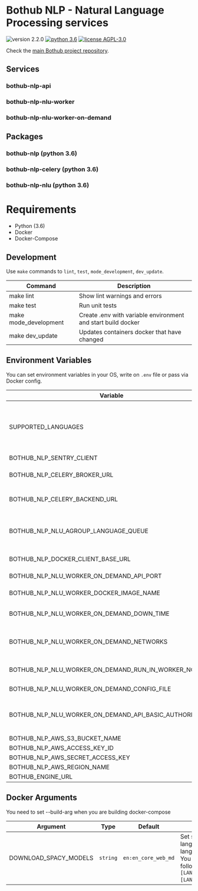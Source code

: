 # Bothub NLP - Natural Language Processing services

![version 2.2.0](https://img.shields.io/badge/version-2.2.0-blue.svg) [![python 3.6](https://img.shields.io/badge/python-3.6-green.svg)](https://docs.python.org/3.6/whatsnew/changelog.html) [![license AGPL-3.0](https://img.shields.io/badge/license-AGPL--3.0-red.svg)](https://github.com/udomobi/bothub-nlp/blob/master/LICENSE)

Check the [main Bothub project repository](https://github.com/Ilhasoft/bothub).


## Services

### bothub-nlp-api

### bothub-nlp-nlu-worker

### bothub-nlp-nlu-worker-on-demand

## Packages

### bothub-nlp (python 3.6)

### bothub-nlp-celery (python 3.6)

### bothub-nlp-nlu (python 3.6)


# Requirements

* Python (3.6)
* Docker
* Docker-Compose

## Development

Use ```make``` commands to ```lint```, ```test```, ```mode_development```, ```dev_update```.

| Command | Description |
|--|--|
| make lint | Show lint warnings and errors
| make test | Run unit tests
| make mode_development | Create .env with variable environment and start build docker
| make dev_update | Updates containers docker that have changed


## Environment Variables

You can set environment variables in your OS, write on ```.env``` file or pass via Docker config.

| Variable | Type | Default | Description |
|--|--|--|--|
| SUPPORTED_LANGUAGES | ```string```| ```en\|pt``` | Set supported languages. Separe languages using ```\|```. You can set location follow the format: ```[LANGUAGE_CODE]:[LANGUAGE_LOCATION]```.
| BOTHUB_NLP_SENTRY_CLIENT | ```bool``` | ```None``` | Sentry Client |
| BOTHUB_NLP_CELERY_BROKER_URL | ```string``` | ```redis://localhost:6379/0	``` | Celery Broker URL, check usage instructions in Celery Docs |
| BOTHUB_NLP_CELERY_BACKEND_URL | ```string``` | ```BOTHUB_NLP_CELERY_BROKER_URL``` value | Celery Backend URL, check usage instructions in Celery Docs
| BOTHUB_NLP_NLU_AGROUP_LANGUAGE_QUEUE | ```boolean``` | ```True``` | Agroup tasks by language in celery queue, if `True` there will be only one queue per language. |
| BOTHUB_NLP_DOCKER_CLIENT_BASE_URL | `string` | `unix://var/run/docker.sock` | Docker Client Rest API URL. |
| BOTHUB_NLP_NLU_WORKER_ON_DEMAND_API_PORT | `int` | `2658` | Port to server API webservice. |
| BOTHUB_NLP_NLU_WORKER_DOCKER_IMAGE_NAME | `string` | `ilha/bothub-nlp-nlu-worker` | Bothub NLP NLU Worker Docker image. |
| BOTHUB_NLP_NLU_WORKER_ON_DEMAND_DOWN_TIME | `int` | `10` | Down worker after x minutes without interaction. |
| BOTHUB_NLP_NLU_WORKER_ON_DEMAND_NETWORKS | List separated by common. | `bothub-nlp` | Networks to assign in new worker service. |
| BOTHUB_NLP_NLU_WORKER_ON_DEMAND_RUN_IN_WORKER_NODE | `boolean` | `False` | Run service just in Workers Nodes in Docker Swarm cluster. |
| BOTHUB_NLP_NLU_WORKER_ON_DEMAND_CONFIG_FILE | `string` | `bothub-nlp-nlu-worker-on-demand.cfg` | |
| BOTHUB_NLP_NLU_WORKER_ON_DEMAND_API_BASIC_AUTHORIZATION | `string` | `None` | Fill `api_basic_authorization` kwarg in [CeleryWorkerOnDemand](https://github.com/Ilhasoft/celery-worker-on-demand#class-celeryworkerondemand) constructor |
| BOTHUB_NLP_AWS_S3_BUCKET_NAME | `str` |  |  |
| BOTHUB_NLP_AWS_ACCESS_KEY_ID | `str` |  |  |
| BOTHUB_NLP_AWS_SECRET_ACCESS_KEY | `str` |  |  |
| BOTHUB_NLP_AWS_REGION_NAME | `str` |  |  |
| BOTHUB_ENGINE_URL | ```string```|  ```https://api.bothub.it``` | Bothub-engine API URL


## Docker Arguments

You need to set --build-arg when you are building docker-compose

| Argument | Type | Default | Description |
|--|--|--|--|
| DOWNLOAD_SPACY_MODELS | ```string```|  ```en:en_core_web_md``` | Set supported languages. Separe languages using ```\|```. You can set location follow the format: ```[LANGUAGE_CODE]:[LANGUAGE_LOCATION]```.
